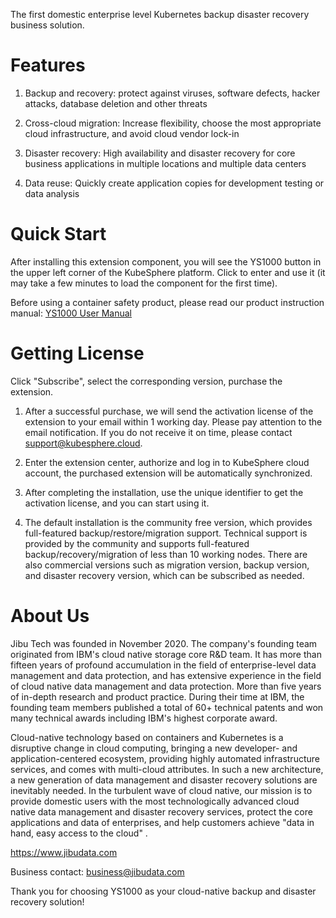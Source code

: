 The first domestic enterprise level Kubernetes backup disaster recovery business solution.

# Features
1. Backup and recovery: protect against viruses, software defects, hacker attacks, database deletion and other threats

1. Cross-cloud migration: Increase flexibility, choose the most appropriate cloud infrastructure, and avoid cloud vendor lock-in

1. Disaster recovery: High availability and disaster recovery for core business applications in multiple locations and multiple data centers

1. Data reuse: Quickly create application copies for development testing or data analysis

# Quick Start
After installing this extension component, you will see the YS1000 button in the upper left corner of the KubeSphere platform. Click to enter and use it (it may take a few minutes to load the component for the first time).

Before using a container safety product, please read our product instruction manual: [YS1000 User Manual](https://ks-extension.pek3b.qingstor.com/extensions/ys1000/manual.pdf)

# Getting License
Click "Subscribe", select the corresponding version, purchase the extension.

1. After a successful purchase, we will send the activation license of the extension to your email within 1 working day. Please pay attention to the email notification. If you do not receive it on time, please contact support@kubesphere.cloud.

1. Enter the extension center, authorize and log in to KubeSphere cloud account, the purchased extension will be automatically synchronized.

1. After completing the installation, use the unique identifier to get the activation license, and you can start using it.

1. The default installation is the community free version, which provides full-featured backup/restore/migration support. Technical support is provided by the community and supports full-featured backup/recovery/migration of less than 10 working nodes. There are also commercial versions such as migration version, backup version, and disaster recovery version, which can be subscribed as needed.

# About Us
Jibu Tech was founded in November 2020. The company's founding team originated from IBM's cloud native storage core R&D team. It has more than fifteen years of profound accumulation in the field of enterprise-level data management and data protection, and has extensive experience in the field of cloud native data management and data protection. More than five years of in-depth research and product practice. During their time at IBM, the founding team members published a total of 60+ technical patents and won many technical awards including IBM's highest corporate award.

Cloud-native technology based on containers and Kubernetes is a disruptive change in cloud computing, bringing a new developer- and application-centered ecosystem, providing highly automated infrastructure services, and comes with multi-cloud attributes. In such a new architecture, a new generation of data management and disaster recovery solutions are inevitably needed. In the turbulent wave of cloud native, our mission is to provide domestic users with the most technologically advanced cloud native data management and disaster recovery services, protect the core applications and data of enterprises, and help customers achieve "data in hand, easy access to the cloud" .

https://www.jibudata.com

Business contact: business@jibudata.com

Thank you for choosing YS1000 as your cloud-native backup and disaster recovery solution!